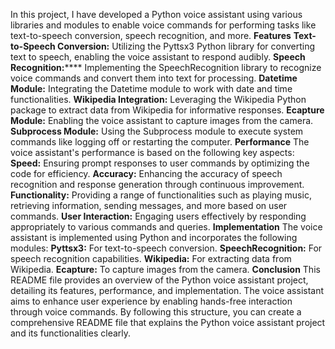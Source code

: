 In this project, I have developed a Python voice assistant using various libraries and modules to enable voice commands for performing tasks like text-to-speech conversion, speech recognition, and more.
**Features**
**Text-to-Speech Conversion:** Utilizing the Pyttsx3 Python library for converting text to speech, enabling the voice assistant to respond audibly.
******Speech Recognition:********** Implementing the SpeechRecognition library to recognize voice commands and convert them into text for processing.
**Datetime Module:** Integrating the Datetime module to work with date and time functionalities.
**Wikipedia Integration:** Leveraging the Wikipedia Python package to extract data from Wikipedia for informative responses.
**Ecapture Module:** Enabling the voice assistant to capture images from the camera.
**Subprocess Module:** Using the Subprocess module to execute system commands like logging off or restarting the computer.
**Performance**
The voice assistant's performance is based on the following key aspects:
**Speed:** Ensuring prompt responses to user commands by optimizing the code for efficiency.
**Accuracy:** Enhancing the accuracy of speech recognition and response generation through continuous improvement.
**Functionality:** Providing a range of functionalities such as playing music, retrieving information, sending messages, and more based on user commands.
**User Interaction:** Engaging users effectively by responding appropriately to various commands and queries.
**Implementation**
The voice assistant is implemented using Python and incorporates the following modules:
**Pyttsx3:** For text-to-speech conversion.
**SpeechRecognition:** For speech recognition capabilities.
**Wikipedia:** For extracting data from Wikipedia.
**Ecapture:** To capture images from the camera.
**Conclusion**
This README file provides an overview of the Python voice assistant project, detailing its features, performance, and implementation. The voice assistant aims to enhance user experience by enabling hands-free interaction through voice commands.
By following this structure, you can create a comprehensive README file that explains the Python voice assistant project and its functionalities clearly.
